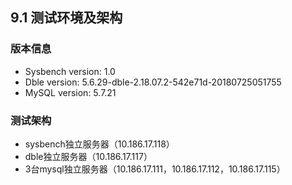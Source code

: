 ## 9.1 测试环境及架构

<h3>版本信息</h3>

+ Sysbench version: 1.0
+ Dble version: 5.6.29-dble-2.18.07.2-542e71d-20180725051755
+ MySQL version: 5.7.21

<h3>测试架构</h3>

+ sysbench独立服务器（10.186.17.118）
+ dble独立服务器（10.186.17.117）
+ 3台mysql独立服务器（10.186.17.111，10.186.17.112，10.186.17.115）

